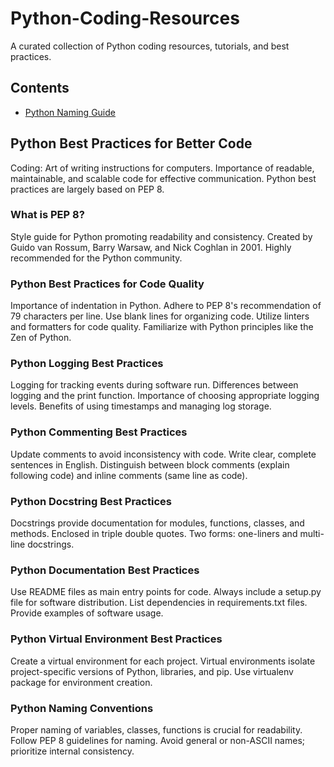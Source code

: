 # Python-Coding-Resources

A curated collection of Python coding resources, tutorials, and best practices.


## Contents

- [Python Naming Guide](https://github.com/jingwora/Python-Coding-Resources/blob/main/contents/Python%20Naming%20Guide.md)


## Python Best Practices for Better Code

Coding: Art of writing instructions for computers.
Importance of readable, maintainable, and scalable code for effective communication.
Python best practices are largely based on PEP 8.

### What is PEP 8?
Style guide for Python promoting readability and consistency.
Created by Guido van Rossum, Barry Warsaw, and Nick Coghlan in 2001.
Highly recommended for the Python community.

### Python Best Practices for Code Quality
Importance of indentation in Python.
Adhere to PEP 8's recommendation of 79 characters per line.
Use blank lines for organizing code.
Utilize linters and formatters for code quality.
Familiarize with Python principles like the Zen of Python.

### Python Logging Best Practices
Logging for tracking events during software run.
Differences between logging and the print function.
Importance of choosing appropriate logging levels.
Benefits of using timestamps and managing log storage.

### Python Commenting Best Practices
Update comments to avoid inconsistency with code.
Write clear, complete sentences in English.
Distinguish between block comments (explain following code) and inline comments (same line as code).

### Python Docstring Best Practices
Docstrings provide documentation for modules, functions, classes, and methods.
Enclosed in triple double quotes.
Two forms: one-liners and multi-line docstrings.

### Python Documentation Best Practices
Use README files as main entry points for code.
Always include a setup.py file for software distribution.
List dependencies in requirements.txt files.
Provide examples of software usage.

### Python Virtual Environment Best Practices
Create a virtual environment for each project.
Virtual environments isolate project-specific versions of Python, libraries, and pip.
Use virtualenv package for environment creation.

### Python Naming Conventions
Proper naming of variables, classes, functions is crucial for readability.
Follow PEP 8 guidelines for naming.
Avoid general or non-ASCII names; prioritize internal consistency.
